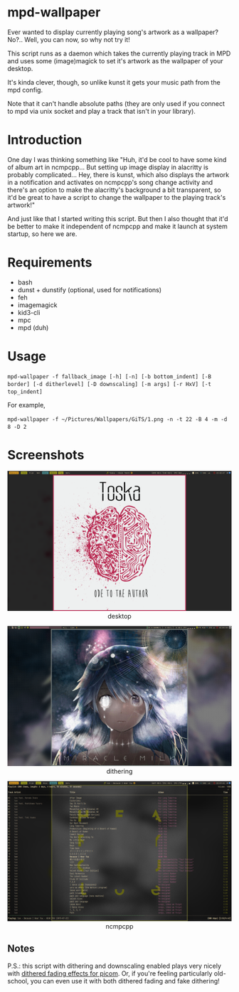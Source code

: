 # mpd-wallpaper

Ever wanted to display currently playing song's artwork as a wallpaper? No?.. Well, you can now, so why not try it!

This script runs as a daemon which takes the currently playing track in MPD and uses some (image)magick to set it's artwork
as the wallpaper of your desktop.

It's kinda clever, though, so unlike kunst it gets your music path from the mpd config.

Note that it can't handle absolute paths (they are only used if you connect to mpd via unix socket and play a track that isn't in your library).

# Introduction

One day I was thinking something like "Huh, it'd be cool to have some kind of album art in ncmpcpp... But setting up image display in alacritty is probably complicated... Hey, there is kunst, which also displays the artwork in a notification and activates on ncmpcpp's song change activity and there's an option to make the alacritty's background a bit transparent, so it'd be great to have a script to change the wallpaper to the playing track's artwork!"

And just like that I started writing this script. But then I also thought that it'd be better to make it independent of ncmpcpp
and make it launch at system startup, so here we are.

# Requirements

- bash
- dunst + dunstify (optional, used for notifications)
- feh
- imagemagick
- kid3-cli
- mpc
- mpd (duh)

# Usage

`mpd-wallpaper -f fallback_image [-h] [-n] [-b bottom_indent] [-B border] [-d ditherlevel] [-D downscaling] [-m args] [-r HxV] [-t top_indent]`

For example, 

`mpd-wallpaper -f ~/Pictures/Wallpapers/GiTS/1.png -n -t 22 -B 4 -m -d 8 -D 2`

# Screenshots

<p align="center"><img src="example.png">desktop</p>

<p align="center"><img src="dithering.png">dithering</p>

<p align="center"><img src="ncmpcpp.png">ncmpcpp</p>

## Notes

P.S.: this script with dithering and downscaling enabled plays very nicely with [dithered fading effects for picom](https://github.com/PickNicko13/picom-o8dither). Or, if you're feeling particularly old-school, you can even use it with both dithered fading and fake dithering!
